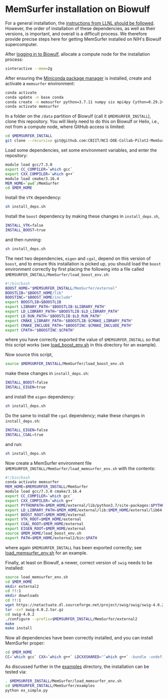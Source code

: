 # MemSurfer installation on Biowulf

For a general installation, the [instructions from LLNL should be followed](./ReadMe-LLNL.md). However, the order of installation of these dependencies, as well as their versions, is important, and overall is a difficult process. We therefore provide precise steps here for getting MemSurfer installed on NIH's Biowulf supercomputer.

After [logging in to Biowulf](https://hpc.nih.gov/docs/connect.html), allocate a compute node for the installation process:

```bash
sinteractive --mem=2g
```

After ensuring the [Miniconda package manager](https://docs.conda.io/en/latest/miniconda.html) is installed, create and activate a `memsurfer` environment:

```bash
conda activate
conda update -n base conda
conda create -n memsurfer python=3.7.11 numpy six mpi4py Cython=0.29.24 setuptools
conda activate memsurfer
```

In a folder on the `/data` partition of Biowulf (call it `$MEMSURFER_INSTALL`), clone this repository. You will likely need to do this on Biowulf or Helix, i.e., not from a compute node, where GitHub access is limited:

```bash
cd $MEMSURFER_INSTALL
git clone --recursive git@github.com:CBIIT/NCI-DOE-Collab-Pilot2-MemSurfer.git
```

Load some dependencies, set some environment variables, and enter the repository:

```bash
module load gcc/7.3.0
export CC_COMPILER=`which gcc`
export CXX_COMPILER=`which g++`
module load cmake/3.16.4
MEM_HOME=`pwd`/MemSurfer
cd $MEM_HOME
```

Install the `VTK` dependency:

```bash
sh install_deps.sh
```

Install the `boost` dependency by making these changes in `install_deps.sh`,

```bash
INSTALL_VTK=false
INSTALL_BOOST=true
```

and then running:

```bash
sh install_deps.sh
```

The next two dependencies, `eigen` and `cgal`, depend on this version of `boost`, and to ensure this installation is picked up, you should load the `boost` environment correctly by first placing the following into a file called `$MEMSURFER_INSTALL/MemSurfer/load_boost_env.sh`:

```bash
#!/bin/bash
BOOST_HOME="$MEMSURFER_INSTALL/MemSurfer/external"
BOOSTLIB="$BOOST_HOME/lib"
BOOSTINC="$BOOST_HOME/include"
export BOOSTLIB=$BOOSTLIB
export LIBRARY_PATH="$BOOSTLIB:$LIBRARY_PATH"
export LD_LIBRARY_PATH="$BOOSTLIB:$LD_LIBRARY_PATH"
export LD_RUN_PATH="$BOOSTLIB:$LD_RUN_PATH"
export CMAKE_LIBRARY_PATH="$BOOSTLIB:$CMAKE_LIBRARY_PATH"
export CMAKE_INCLUDE_PATH="$BOOSTINC:$CMAKE_INCLUDE_PATH"
export CPATH="$BOOSTINC:$CPATH"
```

where you have correctly exported the value of `$MEMSURFER_INSTALL` so that this script works (see [load_boost_env.sh](./load_boost_env.sh) in this directory for an example).

Now source this script,

```bash
source $MEMSURFER_INSTALL/MemSurfer/load_boost_env.sh
```

make these changes in `install_deps.sh`:

```bash
INSTALL_BOOST=false
INSTALL_EIGEN=true
```

and install the `eigen` dependency:

```bash
sh install_deps.sh
```

Do the same to install the `cgal` dependency; make these changes in `install_deps.sh`:

```bash
INSTALL_EIGEN=false
INSTALL_CGAL=true
```

and run:

```bash
sh install_deps.sh
```

Now create a MemSurfer environment file `$MEMSURFER_INSTALL/MemSurfer/load_memsurfer_env.sh` with the contents:

```bash
#!/bin/bash
conda activate memsurfer
MEM_HOME=$MEMSURFER_INSTALL/MemSurfer
module load gcc/7.3.0 cmake/3.16.4
export CC_COMPILER=`which gcc`
export CXX_COMPILER=`which g++`
export PYTHONPATH=$MEM_HOME/external/lib/python3.7/site-packages:$PYTHONPATH
export LD_LIBRARY_PATH=$MEM_HOME/external/lib:$MEM_HOME/external/lib64:$LD_LIBRARY_PATH
export BOOST_ROOT=$MEM_HOME/external
export VTK_ROOT=$MEM_HOME/external
export CGAL_ROOT=$MEM_HOME/external
export EIGEN_ROOT=$MEM_HOME/external
source $MEM_HOME/load_boost_env.sh
export PATH=$MEM_HOME/external2/bin:$PATH
```

where again `$MEMSURFER_INSTALL` has been exported correctly; see [load_memsurfer_env.sh](./load_memsurfer_env.sh) for an example.

Finally, at least on Biowulf, a newer, correct version of `swig` needs to be installed:

```bash
source load_memsurfer_env.sh
cd $MEM_HOME
mkdir external2
cd !!:1
mkdir downloads
cd !!:1
wget https://netactuate.dl.sourceforge.net/project/swig/swig/swig-4.0.2/swig-4.0.2.tar.gz
tar -xvf swig-4.0.2.tar.gz
cd swig-4.0.2
./configure --prefix=$MEMSURFER_INSTALL/MemSurfer/external2
make
make install
```

Now all dependencies have been correctly installed, and you can install MemSurfer proper:

```bash
cd $MEM_HOME
CC=`which gcc` CXX=`which g++` LDCXXSHARED="`which g++` -bundle -undefined dynamic_lookup" python setup.py install
```

As discussed further in the [examples](./examples) directory, the installation can be tested via:

```bash
. $MEMSURFER_INSTALL/MemSurfer/load_memsurfer_env.sh
cd $MEMSURFER_INSTALL/MemSurfer/examples
python ex_simple.py
```
